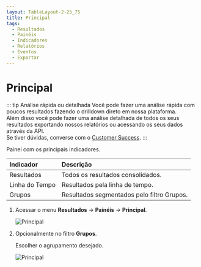 ```yaml
---
layout: TableLayout-2-25_75
title: Principal
tags:
  - Resultados
  - Painéis
  - Indicadores
  - Relatórios
  - Eventos
  - Exportar
---
```


# Principal

::: tip Análise rápida ou detalhada
Você pode fazer uma análise rápida com poucos resultados fazendo o drilldown direto em nossa plataforma.<br>
Além disso você pode fazer uma análise detalhada de todos os seus resultados exportando nossos relatórios ou acessando os seus dados através da API.<br>
Se tiver dúvidas, converse com o [Customer Success](mailto:cs@phishx.io).
:::

Painel com os principais indicadores.

| Indicador      | Descrição                                  |
| :------------- | :----------------------------------------- |
| Resultados     | Todos os resultados consolidados.          |
| Linha do Tempo | Resultados pela linha de tempo.            |
| Grupos         | Resultados segmentados pelo filtro Grupos. |

1. Acessar o menu **Resultados** -> **Painéis** -> **Principal**.

   ![Principal](https://cdn.phishx.io/phishx-docs/images/phishx_results_dashboards_main_01.webp)

2. Opcionalmente no filtro **Grupos**.

   Escolher o agrupamento desejado.

   ![Principal](https://cdn.phishx.io/phishx-docs/images/phishx_results_dashboards_main_02.webp)
